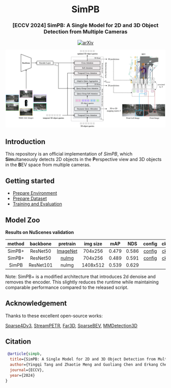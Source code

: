 <div align="center">
<h1>SimPB</h1>
<h3> [ECCV 2024] SimPB: A Single Model for 2D and 3D Object Detection from Multiple Cameras </h3>
 
[![arXiv](https://img.shields.io/badge/arXiv-Paper-<COLOR>.svg)](https://arxiv.org/abs/2403.10353)

</div>

![method](docs/figs/arch.png "model arch")

## Introduction
This repository is an official implementation of *SimPB*, which **Sim**ultaneously detects 2D objects in the
**P**erspective view and 3D objects in the **B**EV space from multiple cameras.


## Getting started
- [Prepare Environment](docs/prepare_environment.md) 
- [Prepare Dataset](docs/prepare_dataset.md)
- [Training and Evaluation](docs/training_evaluation.md)

## Model Zoo

**Results on NuScenes validation**

| method  | backbone  |                               pretrain                                | img size |  mAP  |  NDS  |                             config                             | ckpt | log |
|:-------:|:---------:|:---------------------------------------------------------------------:|:--------:|:-----:|:-----:|:--------------------------------------------------------------:|:----:|:---:|
| SimPB+  | ResNet50  | [ImageNet](https://download.pytorch.org/models/resnet50-19c8e357.pth) | 704x256  | 0.479 | 0.586 | [config](projects/configs/simpb_nus_r50_img_704x256.py)  | [ckpt](https://github.com/nullmax-vision/SimPB/releases/download/untagged-57f40bcb241e19ede053/simpb_r50_img.pth)     | [log](https://github.com/nullmax-vision/SimPB/releases/download/untagged-57f40bcb241e19ede053/simpb_r50_img.log)    |
| SimPB+  | ResNet50  |                               [nuImg](https://download.openmmlab.com/mmdetection3d/v0.1.0_models/nuimages_semseg/cascade_mask_rcnn_r50_fpn_coco-20e_20e_nuim/cascade_mask_rcnn_r50_fpn_coco-20e_20e_nuim_20201009_124951-40963960.pth)                               | 704x256  | 0.489 | 0.591 | [config](projects/configs/simpb_nus_r50_uimg_704x256.py)  | [ckpt](https://github.com/nullmax-vision/SimPB/releases/download/untagged-57f40bcb241e19ede053/simpb_r50_uimg.pth)     | [log](https://github.com/nullmax-vision/SimPB/releases/download/untagged-57f40bcb241e19ede053/simpb_r50_uimg.log)    |
|  SimPB  | ResNet101 |                                 nuImg                                 | 1408x512 | 0.539 | 0.629 | |      |     | 

Note: SimPB+ is a modified architecture that introduces 2d denoise and removes the encoder. This slightly reduces the runtime while maintaining comparable performance compared to the released script.

## Acknowledgement
Thanks to these excellent open-source works:

[Sparse4Dv3](https://github.com/HorizonRobotics/Sparse4D),
[StreamPETR](https://github.com/exiawsh/StreamPETR),
[Far3D](https://github.com/megvii-research/Far3D),
[SparseBEV](https://github.com/MCG-NJU/SparseBEV/tree/main),
[MMDetection3D](https://github.com/open-mmlab/mmdetection3d)

## Citation
```bibtex
 @article{simpb,
  title={SimPB: A Single Model for 2D and 3D Object Detection from Multiple Cameras},
  author={Yingqi Tang and Zhaotie Meng and Guoliang Chen and Erkang Cheng},
  journal={ECCV},
  year={2024}
}
```